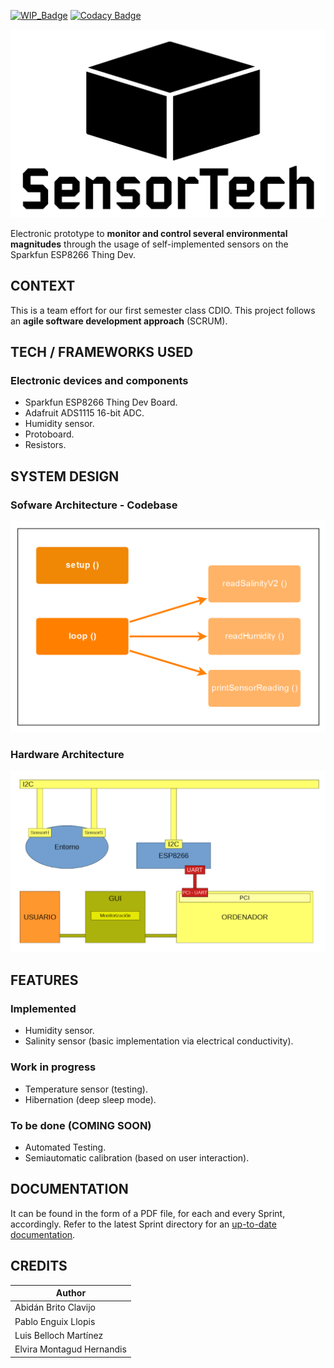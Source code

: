 [![WIP_Badge](https://img.shields.io/badge/status-work_in_progress-orange.svg)](https://img.shields.io/badge/status-Work_In_Progress-orange.svg)
[![Codacy Badge](https://api.codacy.com/project/badge/Grade/4cbd2f2216e94ec8a36303c0920299aa)](https://www.codacy.com/manual/abidanBrito/CDIO_Agriculture_Sensors?utm_source=github.com&amp;utm_medium=referral&amp;utm_content=abidanBrito/CDIO_Agriculture_Sensors&amp;utm_campaign=Badge_Grade)

![Project_Logo](/Sprint2/img/projectLogo_v2.png)

Electronic prototype to **monitor and control several environmental magnitudes** through the usage of self-implemented sensors on the Sparkfun ESP8266 Thing Dev.

## CONTEXT

This is a team effort for our first semester class CDIO. This project follows an **agile software development approach** (SCRUM).

## TECH / FRAMEWORKS USED

### Electronic devices and components

*   Sparkfun ESP8266 Thing Dev Board.
*   Adafruit ADS1115 16-bit ADC.
*   Humidity sensor.
*   Protoboard.
*   Resistors.

## SYSTEM DESIGN

### Sofware Architecture - Codebase

![Software Architecture Diagram](/Sprint1/img/softwareArchitecture.png)

### Hardware Architecture

![Hardware Architecture Diagram](Sprint1/img/hardwareArchitecture.png)

## FEATURES

### Implemented 

*   Humidity sensor.
*   Salinity sensor (basic implementation via electrical conductivity).

### Work in progress

*   Temperature sensor (testing).
*   Hibernation (deep sleep mode).

### To be done (COMING SOON)

*   Automated Testing.
*   Semiautomatic calibration (based on user interaction).

## DOCUMENTATION

It can be found in the form of a PDF file, for each and every Sprint, accordingly. Refer to the latest Sprint directory for an [up-to-date documentation](Sprint1/Sprint1_Documentación.pdf).

## CREDITS

| Author                    |
|---------------------------| 
| Abidán Brito Clavijo      |
| Pablo Enguix Llopis       |
| Luis Belloch Martínez     |
| Elvira Montagud Hernandis |
